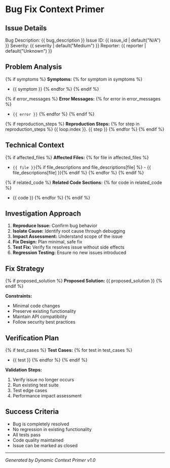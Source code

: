 # Bug Fix Context Primer

## Issue Details
Bug Description: {{ bug_description }}
Issue ID: {{ issue_id | default("N/A") }}
Severity: {{ severity | default("Medium") }}
Reporter: {{ reporter | default("Unknown") }}

## Problem Analysis
{% if symptoms %}
**Symptoms:**
{% for symptom in symptoms %}
- {{ symptom }}
{% endfor %}
{% endif %}

{% if error_messages %}
**Error Messages:**
{% for error in error_messages %}
- `{{ error }}`
{% endfor %}
{% endif %}

{% if reproduction_steps %}
**Reproduction Steps:**
{% for step in reproduction_steps %}
{{ loop.index }}. {{ step }}
{% endfor %}
{% endif %}

## Technical Context
{% if affected_files %}
**Affected Files:**
{% for file in affected_files %}
- `{{ file }}`{% if file_descriptions and file_descriptions[file] %} - {{ file_descriptions[file] }}{% endif %}
{% endfor %}
{% endif %}

{% if related_code %}
**Related Code Sections:**
{% for code in related_code %}
- {{ code }}
{% endfor %}
{% endif %}

## Investigation Approach
1. **Reproduce Issue:** Confirm bug behavior
2. **Isolate Cause:** Identify root cause through debugging
3. **Impact Assessment:** Understand scope of the issue
4. **Fix Design:** Plan minimal, safe fix
5. **Test Fix:** Verify fix resolves issue without side effects
6. **Regression Testing:** Ensure no new issues introduced

## Fix Strategy
{% if proposed_solution %}
**Proposed Solution:** {{ proposed_solution }}
{% endif %}

**Constraints:**
- Minimal code changes
- Preserve existing functionality
- Maintain API compatibility
- Follow security best practices

## Verification Plan
{% if test_cases %}
**Test Cases:**
{% for test in test_cases %}
- {{ test }}
{% endfor %}
{% endif %}

**Validation Steps:**
1. Verify issue no longer occurs
2. Run existing test suite
3. Test edge cases
4. Performance impact assessment

## Success Criteria
- Bug is completely resolved
- No regression in existing functionality
- All tests pass
- Code quality maintained
- Issue can be marked as closed

---
*Generated by Dynamic Context Primer v1.0*
